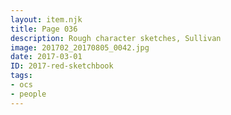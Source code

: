 ```yaml
---
layout: item.njk
title: Page 036
description: Rough character sketches, Sullivan
image: 201702_20170805_0042.jpg
date: 2017-03-01
ID: 2017-red-sketchbook
tags:  
- ocs 
- people
---
```

